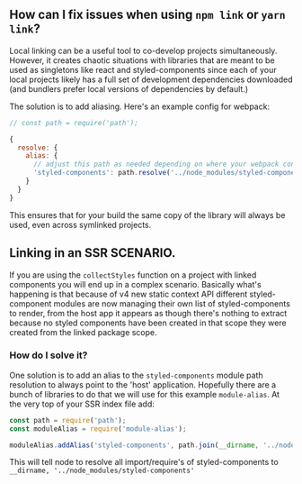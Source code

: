 ## How can I fix issues when using `npm link` or `yarn link`?

Local linking can be a useful tool to co-develop projects simultaneously. However, it creates chaotic situations with libraries that are meant to be used as singletons like react and styled-components since each of your local projects likely has a full set of development dependencies downloaded (and bundlers prefer local versions of dependencies by default.)

The solution is to add aliasing. Here's an example config for webpack:

```js
// const path = require('path');

{
  resolve: {
    alias: {
      // adjust this path as needed depending on where your webpack config is
      'styled-components': path.resolve('../node_modules/styled-components')
    }
  }
}
```

This ensures that for your build the same copy of the library will always be used, even across symlinked projects.

## Linking in an SSR SCENARIO.

If you are using the `collectStyles` function on a project with linked components you will end up in a complex scenario. Basically what's happening is that because of v4 new static context API different styled-component modules are now managing their own list of styled-components to render, from the host app it appears as though there's nothing to extract because no styled components have been created in that scope they were created from the linked package scope.

### How do I solve it?

One solution is to add an alias to the `styled-components` module path resolution to always point to the 'host' application. Hopefully there are a bunch of libraries to do that we will use for this example `module-alias`. At the very top of your SSR index file add:

```javascript
const path = require('path');
const moduleAlias = require('module-alias');

moduleAlias.addAlias('styled-components', path.join(__dirname, '../node_modules/styled-components'));
```

This will tell node to resolve all import/require's of styled-components to `__dirname, '../node_modules/styled-components'`
